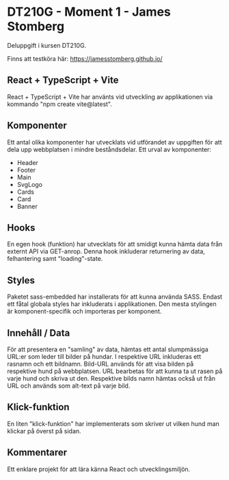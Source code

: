 # DT210G - Moment 1 - James Stomberg

Deluppgift i kursen DT210G.

Finns att testköra här: https://jamesstomberg.github.io/

## React + TypeScript + Vite

React + TypeScript + Vite har använts vid utveckling av applikationen via kommando "npm create vite@latest".

## Komponenter

Ett antal olika komponenter har utvecklats vid utförandet av uppgiften för att dela upp webbplatsen i mindre beståndsdelar. Ett urval av komponenter:

- Header
- Footer
- Main
- SvgLogo
- Cards
- Card
- Banner

## Hooks

En egen hook (funktion) har utvecklats för att smidigt kunna hämta data från externt API via GET-anrop. Denna hook inkluderar returnering av data, felhantering samt "loading"-state.

## Styles

Paketet sass-embedded har installerats för att kunna använda SASS. Endast ett fåtal globala styles har inkluderats i applikationen. Den mesta stylingen är komponent-specifik och importeras per komponent.

## Innehåll / Data

För att presentera en "samling" av data, hämtas ett antal slumpmässiga URL:er som leder till bilder på hundar. I respektive URL inkluderas ett rasnamn och ett bildnamn. Bild-URL används för att visa bilden på respektive hund på webbplatsen. URL bearbetas för att kunna ta ut rasen på varje hund och skriva ut den. Respektive bilds namn hämtas också ut från URL och används som alt-text på varje bild.

## Klick-funktion

En liten "klick-funktion" har implementerats som skriver ut vilken hund man klickar på överst på sidan.

## Kommentarer

Ett enklare projekt för att lära känna React och utvecklingsmiljön.
